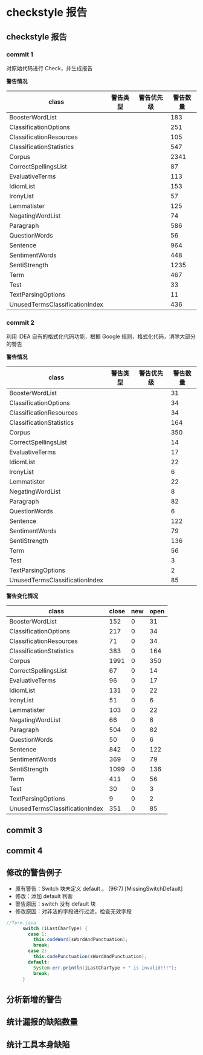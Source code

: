 # checkstyle 报告

## checkstyle 报告

### commit 1

对原始代码进行 Check，并生成报告

**警告情况**

| class                          | 警告类型 | 警告优先级 | 警告数量 |
| ------------------------------ | -------- | ---------- | -------- |
| BoosterWordList                |          |            | 183      |
| ClassificationOptions          |          |            | 251      |
| ClassificationResources        |          |            | 105      |
| ClassificationStatistics       |          |            | 547      |
| Corpus                         |          |            | 2341     |
| CorrectSpellingsList           |          |            | 87       |
| EvaluativeTerms                |          |            | 113      |
| IdiomList                      |          |            | 153      |
| IronyList                      |          |            | 57       |
| Lemmatister                    |          |            | 125      |
| NegatingWordList               |          |            | 74       |
| Paragraph                      |          |            | 586      |
| QuestionWords                  |          |            | 56       |
| Sentence                       |          |            | 964      |
| SentimentWords                 |          |            | 448      |
| SentiStrength                  |          |            | 1235     |
| Term                           |          |            | 467      |
| Test                           |          |            | 33       |
| TextParsingOptions             |          |            | 11       |
| UnusedTermsClassificationIndex |          |            | 436      |



### commit 2

利用 IDEA 自有的格式化代码功能，根据 Google 规则，格式化代码，消除大部分的警告

**警告情况**

| class                          | 警告类型 | 警告优先级 | 警告数量 |
| ------------------------------ | -------- | ---------- | -------- |
| BoosterWordList                |          |            | 31       |
| ClassificationOptions          |          |            | 34       |
| ClassificationResources        |          |            | 34       |
| ClassificationStatistics       |          |            | 164      |
| Corpus                         |          |            | 350      |
| CorrectSpellingsList           |          |            | 14       |
| EvaluativeTerms                |          |            | 17       |
| IdiomList                      |          |            | 22       |
| IronyList                      |          |            | 6        |
| Lemmatister                    |          |            | 22       |
| NegatingWordList               |          |            | 8        |
| Paragraph                      |          |            | 82       |
| QuestionWords                  |          |            | 6        |
| Sentence                       |          |            | 122      |
| SentimentWords                 |          |            | 79       |
| SentiStrength                  |          |            | 136      |
| Term                           |          |            | 56       |
| Test                           |          |            | 3        |
| TextParsingOptions             |          |            | 2        |
| UnusedTermsClassificationIndex |          |            | 85       |

**警告变化情况**

| class                          | close | new  | open |
| ------------------------------ | ----- | ---- | ---- |
| BoosterWordList                | 152   | 0    | 31   |
| ClassificationOptions          | 217   | 0    | 34   |
| ClassificationResources        | 71    | 0    | 34   |
| ClassificationStatistics       | 383   | 0    | 164  |
| Corpus                         | 1991  | 0    | 350  |
| CorrectSpellingsList           | 67    | 0    | 14   |
| EvaluativeTerms                | 96    | 0    | 17   |
| IdiomList                      | 131   | 0    | 22   |
| IronyList                      | 51    | 0    | 6    |
| Lemmatister                    | 103   | 0    | 22   |
| NegatingWordList               | 66    | 0    | 8    |
| Paragraph                      | 504   | 0    | 82   |
| QuestionWords                  | 50    | 0    | 6    |
| Sentence                       | 842   | 0    | 122  |
| SentimentWords                 | 369   | 0    | 79   |
| SentiStrength                  | 1099  | 0    | 136  |
| Term                           | 411   | 0    | 56   |
| Test                           | 30    | 0    | 3    |
| TextParsingOptions             | 9     | 0    | 2    |
| UnusedTermsClassificationIndex | 351   | 0    | 85   |

## commit 3

## commit 4



## 修改的警告例子



- 原有警告：Switch 块未定义 default 。 (96:7) [MissingSwitchDefault]
- 修改：添加 default 判断
- 警告原因：switch 没有 default 块
- 修改原因：对非法的字段进行过滤，检查无效字段

```Java
//Term.java
      switch (iLastCharType) {
        case 1:
          this.codeWord(sWordAndPunctuation);
          break;
        case 2:
          this.codePunctuation(sWordAndPunctuation);
        default:
          System.err.println(iLastCharType + " is invalid!!!");
          break;
      }
```







## 分析新增的警告



## 统计漏报的缺陷数量



## 统计工具本身缺陷



